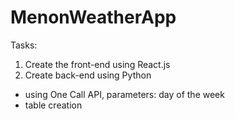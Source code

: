 # MenonWeatherApp

Tasks:
1. Create the front-end using React.js
2. Create back-end using Python
- using One Call API, parameters: day of the week
- table creation
